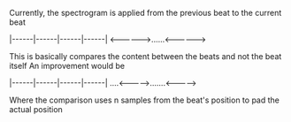 Currently, the spectrogram is applied from the previous beat to the current beat

|------|------|------|------|
<------>......<------>

This is basically compares the content between the beats and not the beat itself
An improvement would be

|------|------|------|------|
....<----->.......<----->

Where the comparison uses n samples from the beat's position to pad the actual position
